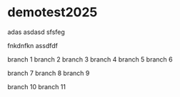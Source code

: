 # demotest2025

adas
asdasd
sfsfeg

fnkdnfkn
assdfdf

branch 1
branch 2
branch 3
branch 4
branch 5
branch 6

branch 7
branch 8 
branch 9

branch 10
branch 11